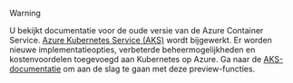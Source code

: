 > [!WARNING]
> U bekijkt documentatie voor de oude versie van de Azure Container Service. [Azure Kubernetes Service (AKS)](../articles/aks/intro-kubernetes.md) wordt bijgewerkt. Er worden nieuwe implementatieopties, verbeterde beheermogelijkheden en kostenvoordelen toegevoegd aan Kubernetes op Azure. Ga naar de [AKS-documentatie](../articles/aks/intro-kubernetes.md) om aan de slag te gaan met deze preview-functies.
>
>
